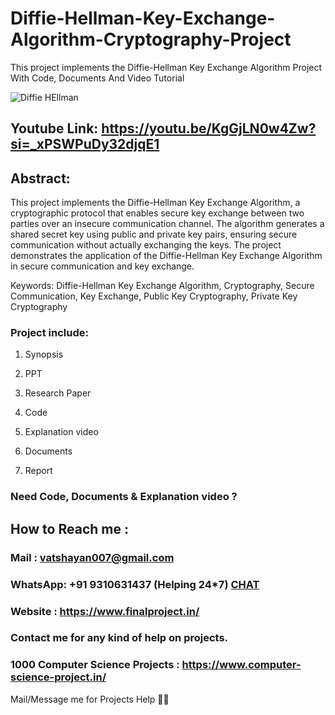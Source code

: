 # Diffie-Hellman-Key-Exchange-Algorithm-Cryptography-Project
This project implements the Diffie-Hellman Key Exchange Algorithm Project With Code, Documents And Video Tutorial

![Diffie HEllman](https://github.com/user-attachments/assets/777c9418-2519-4419-a32e-15403ce432fc)

## Youtube Link: https://youtu.be/KgGjLN0w4Zw?si=_xPSWPuDy32djqE1

## Abstract: 
This project implements the Diffie-Hellman Key Exchange Algorithm, a cryptographic protocol that enables secure key exchange between two parties over an insecure communication channel. The algorithm generates a shared secret key using public and private key pairs, ensuring secure communication without actually exchanging the keys. The project demonstrates the application of the Diffie-Hellman Key Exchange Algorithm in secure communication and key exchange.

Keywords: Diffie-Hellman Key Exchange Algorithm, Cryptography, Secure Communication, Key Exchange, Public Key Cryptography, Private Key Cryptography

### Project include: 

1. Synopsis

2. PPT

3. Research Paper


4. Code

5. Explanation video

6. Documents

7. Report


### Need Code, Documents & Explanation video ? 

## How to Reach me :

### Mail : vatshayan007@gmail.com 

### WhatsApp: +91 9310631437 (Helping 24*7) **[CHAT](https://wa.me/message/CHWN2AHCPMAZK1)** 

### Website : https://www.finalproject.in/

### Contact me for any kind of help on projects.
### 1000 Computer Science Projects : https://www.computer-science-project.in/


Mail/Message me for Projects Help 🙏🏻

